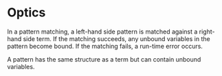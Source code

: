 # Optics


In a pattern matching, a left-hand side pattern is matched against a right-hand side term. If the matching succeeds, any unbound variables in the pattern become bound. If the matching fails, a run-time error occurs.

A pattern has the same structure as a term but can contain unbound variables.
